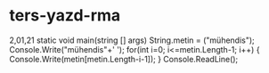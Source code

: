 # ters-yazd-rma
2,01,21
static  void main(string [] args)
String.metin = ("mühendis");
Console.Write("mühendis"+' ');
for(int i=0; i<=metin.Length-1; i++)
{
   Console.Write(metin[metin.Length-i-1]);
   }
 Console.ReadLine();
 
